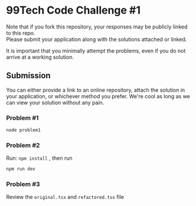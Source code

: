 # 99Tech Code Challenge #1

Note that if you fork this repository, your responses may be publicly linked to this repo.  
Please submit your application along with the solutions attached or linked.

It is important that you minimally attempt the problems, even if you do not arrive at a working solution.

## Submission

You can either provide a link to an online repository, attach the solution in your application, or whichever method you prefer.
We're cool as long as we can view your solution without any pain.

### Problem #1

```bash
node problem1
```

### Problem #2

Run: `npm install` , then run

```bash
npm run dev
```

### Problem #3

Review the `original.tsx` and `refactored.tsx` file
